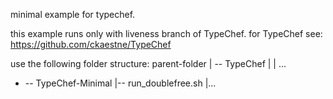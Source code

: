 minimal example for typechef.

this example runs only with liveness branch of TypeChef.
for TypeChef see: https://github.com/ckaestne/TypeChef

use the following folder structure:
parent-folder
| -- TypeChef
|    | ...
+ -- TypeChef-Minimal
      |-- run_doublefree.sh
      |...
